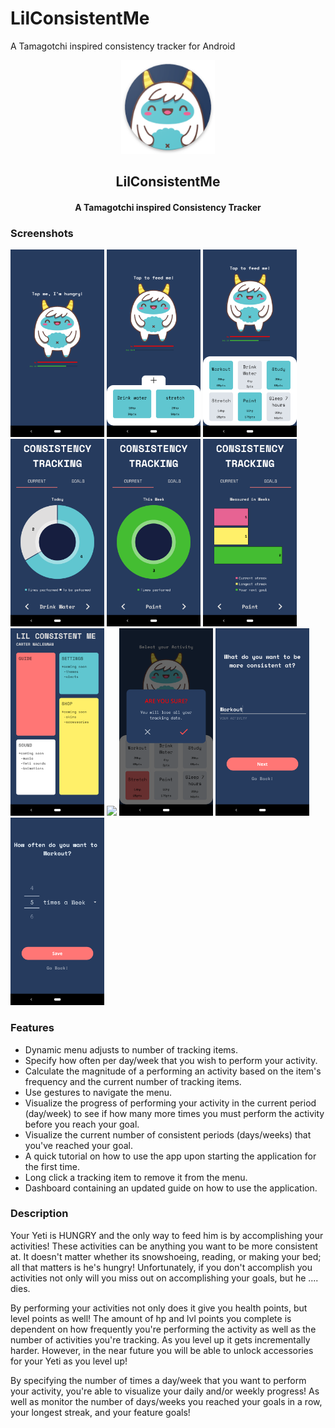 # LilConsistentMe
A Tamagotchi inspired consistency tracker for Android
<p align="center"><a href="https://github.com/btmyles/LilConsistentMe/tree/master"><img src="/app/src/main/res/mipmap-xxxhdpi/ic_launcher_round.png" width="150"></a></p>

<h2 align="center"><b>LilConsistentMe</b></h2>
<h4 align="center">A Tamagotchi inspired Consistency Tracker</h4>

### Screenshots

<p><img src="/Screenshots//main.png" width="150">
   <img src="/Screenshots//menu2.png" width="150">
   <img src="/Screenshots//menu6.png" width="150">
   <img src="/Screenshots//progress.png" width="150">
   <img src="/Screenshots//progressComplete.png" width="150">
   <img src="/Screenshots//consistencyStreak.png" width="150">
   <img src="/Screenshots//Dashboard.png" width="150">
   <img src="/Screenshots//Guide.png" width="150">
   <img src="/Screenshots//delete.png" width="150">
   <img src="/Screenshots//define.png" width="150">
   <img src="/Screenshots/Frequency.png" width="150"></p>
  
### Features

- Dynamic menu adjusts to number of tracking items.
- Specify how often per day/week that you wish to perform your activity.
- Calculate the magnitude of a performing an activity based on the item's frequency and the current number of tracking items.
- Use gestures to navigate the menu.
- Visualize the progress of performing your activity in the current period (day/week) to see if how many more times you must perform the activity before you reach your goal.
- Visualize the current number of consistent periods (days/weeks) that you've reached your goal.
- A quick tutorial on how to use the app upon starting the application for the first time.
- Long click a tracking item to remove it from the menu. 
- Dashboard containing an updated guide on how to use the application.
 
### Description

Your Yeti is HUNGRY and the only way to feed him is by accomplishing your activities! These activities can be anything you want to be more consistent at. It doesn't matter whether its snowshoeing, reading, or making your bed; all that matters is he's hungry! Unfortunately, if you don't accomplish you activities not only will you miss out on accomplishing your goals, but he .... dies. 

By performing your activities not only does it give you health points, but level points as well! The amount of hp and lvl points you complete is dependent on how frequently you're performing the activity as well as the number of activities you're tracking. As you level up it gets incrementally harder. However, in the near future you will be able to unlock accessories for your Yeti as you level up!

By specifying the number of times a day/week that you want to perform your activity, you're able to visualize your daily and/or weekly progress! As well as monitor the number of days/weeks you reached your goals in a row, your longest streak, and your feature goals!

